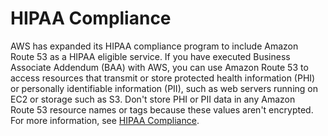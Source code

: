 # HIPAA Compliance<a name="compliance"></a>

AWS has expanded its HIPAA compliance program to include Amazon Route 53 as a HIPAA eligible service\. If you have executed Business Associate Addendum \(BAA\) with AWS, you can use Amazon Route 53 to access resources that transmit or store protected health information \(PHI\) or personally identifiable information \(PII\), such as web servers running on EC2 or storage such as S3\. Don't store PHI or PII data in any Amazon Route 53 resource names or tags because these values aren't encrypted\. For more information, see [HIPAA Compliance](https://aws.amazon.com/compliance/hipaa-compliance/)\.